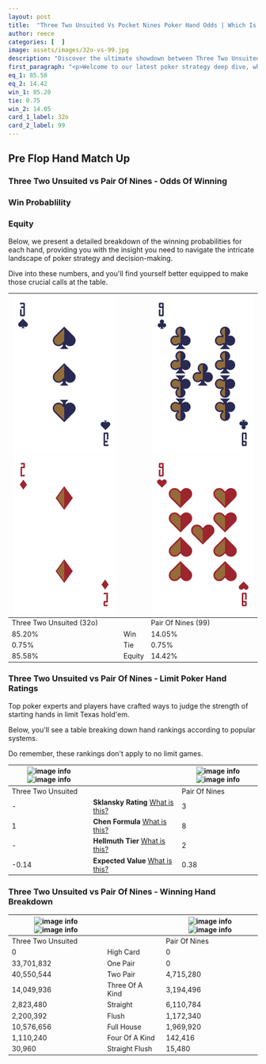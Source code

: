 ```yaml
---
layout: post
title:  "Three Two Unsuited Vs Pocket Nines Poker Hand Odds | Which Is The Better Hand In Poker? A Complete Guide"
author: reece
categories: [  ]
image: assets/images/32o-vs-99.jpg
description: "Discover the ultimate showdown between Three Two Unsuited and Pair Of Nines in poker! Uncover the odds, strategies, and scenarios where one hand triumphs over the other. Get ready to up your poker game with this thrilling analysis."
first_paragraph: "<p>Welcome to our latest poker strategy deep dive, where we're pitting two distinct hands against each other in a high-stakes showdown: Three Two Unsuited vs Pair Of Nines.</p><p>In the dynamic world of poker, every decision counts, and knowing which hand holds the upper hand is key to your success at the table.</p><p>In this article, we'll dissect these two hands, explore the scenarios where one dominates the other, and equip you with the knowledge to make strategic choices that can tip the odds in your favor.</p><p>Get ready to unravel the intriguing dynamics of these poker hands and elevate your game to new heights.</p>"
eq_1: 85.58
eq_2: 14.42
win_1: 85.20
tie: 0.75
win_2: 14.05
card_1_label: 32o
card_2_label: 99
---
```




[comment]: # (sp0)

## Pre Flop Hand Match Up

<div class="table hand-ratings" markdown="1"> 



### Three Two Unsuited vs Pair Of Nines - Odds Of Winning


  
<div class="row graphs"> 
<div class="col-lg-6">
    <h3>Win Probablility</h3>
    <canvas id="WinChart"></canvas>
</div>
<div class="col-lg-6">
    <h3>Equity</h3>
    <canvas id="EquityChart"></canvas>
</div>
</div>

  Below, we present a detailed breakdown of the winning probabilities for each hand, providing you with the insight you need to navigate the intricate landscape of poker strategy and decision-making. 

Dive into these numbers, and you'll find yourself better equipped to make those crucial calls at the table.


    
| ![image info](assets/images/hand1/3.png) ![image info](assets/images/hand1/2o.png) |  | ![image info](assets/images/hand2/9.png) ![image info](assets/images/hand2/9o.png) |
| -------- | -------- | -------- |
| Three Two Unsuited (32o) |  | Pair Of Nines (99) |
| 85.20% | Win | 14.05% |
| 0.75% | Tie | 0.75% |
| 85.58% | Equity | 14.42% |




[comment]: # (sp1)



### Three Two Unsuited vs Pair Of Nines - Limit Poker Hand Ratings

Top poker experts and players have crafted ways to judge the strength of starting hands in limit Texas hold'em. 

Below, you'll see a table breaking down hand rankings according to popular systems. 

Do remember, these rankings don't apply to no limit games.


    
| ![image info](https://www.riverpairs.com/assets/images/hand1/3.png) ![image info](https://www.riverpairs.com/assets/images/hand1/2o.png) |  | ![image info](https://www.riverpairs.com/assets/images/hand2/9.png) ![image info](https://www.riverpairs.com/assets/images/hand2/9o.png) |
| -------- | -------- | -------- |
| Three Two Unsuited |  | Pair Of Nines |
| - | **Sklansky Rating** [What is this?](/sklansky-rating-explained) | 3 |
| 1 | **Chen Formula** [What is this?](/chen-formula-explained) | 8 |
| - | **Hellmuth Tier** [What is this?](/Hellmuth-tier-explained) | 2 |
| -0.14 | **Expected Value** [What is this?](/expected-value-explained) | 0.38 |




[comment]: # (sp2)



### Three Two Unsuited vs Pair Of Nines - Winning Hand Breakdown


    
| ![image info](https://www.riverpairs.com/assets/images/hand1/3.png) ![image info](https://www.riverpairs.com/assets/images/hand1/2o.png) |  | ![image info](https://www.riverpairs.com/assets/images/hand2/9.png) ![image info](https://www.riverpairs.com/assets/images/hand2/9o.png) |
| -------- | -------- | -------- |
| Three Two Unsuited |  | Pair Of Nines |
| 0 | High Card | 0 |
| 33,701,832 | One Pair | 0 |
| 40,550,544 | Two Pair | 4,715,280 |
| 14,049,936 | Three Of A Kind | 3,194,496 |
| 2,823,480 | Straight | 6,110,784 |
| 2,200,392 | Flush | 1,172,340 |
| 10,576,656 | Full House | 1,969,920 |
| 1,110,240 | Four Of A Kind | 142,416 |
| 30,960 | Straight Flush | 15,480 |




[comment]: # (sp3)



</div>

[comment]: # (sp4)



[comment]: # (sp5)

